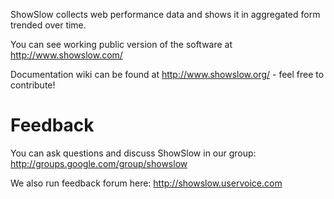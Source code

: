 ShowSlow collects web performance data and shows it in aggregated form trended over time.

You can see working public version of the software at http://www.showslow.com/

Documentation wiki can be found at http://www.showslow.org/ - feel free to contribute!

Feedback
========
You can ask questions and discuss ShowSlow in our group:
http://groups.google.com/group/showslow

We also run feedback forum here:
http://showslow.uservoice.com
